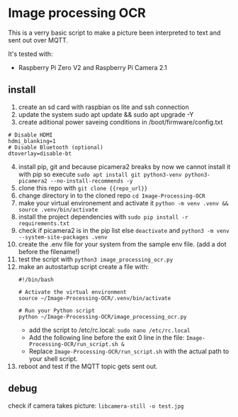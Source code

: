 # Image processing OCR
This is a verry basic script to make a picture been interpreted to text and sent out over MQTT.

It's tested with:
- Raspberry Pi Zero V2 and Raspberry Pi Camera 2.1

## install
1. create an sd card with raspbian os lite and ssh connection
2. update the system sudo apt update && sudo apt upgrade -Y
3. create aditional power saveing conditions in /boot/firmware/config.txt
```
# Disable HDMI
hdmi_blanking=1
# Disable Bluetooth (optional)
dtoverlay=disable-bt
```
4. install pip, git and because picamera2 breaks by now we cannot install it with pip so execute `sudo apt install git python3-venv python3-picamera2 --no-install-recommends -y`
5. clone this repo with `git clone {{repo_url}}`
6. change directory in to the cloned repo `cd Image-Processing-OCR`
7. make your virtual environement and activate it `python -m venv .venv && source .venv/bin/activate`
8. install the project dependencies with `sudo pip install -r requirements.txt`
9. check if picamera2 is in the pip list else `deactivate` and `python3 -m venv --system-site-packages .venv`
10. create the .env file for your system from the sample env file. (add a dot before the filename!)
11. test the script with `python3 image_processing_ocr.py`
12. make an autostartup script
    create a file with:
    ```
    #!/bin/bash

    # Activate the virtual environment
    source ~/Image-Processing-OCR/.venv/bin/activate

    # Run your Python script
    python ~/Image-Processing-OCR/image_processing_ocr.py

    ```
    - add the script to /etc/rc.local: `sudo nano /etc/rc.local`
    - Add the following line before the exit 0 line in the file: `Image-Processing-OCR/run_script.sh &`
    - Replace `Image-Processing-OCR/run_script.sh` with the actual path to your shell script.
13. reboot and test if the MQTT topic gets sent out.

## debug
check if camera takes picture: `libcamera-still -o test.jpg`